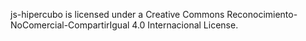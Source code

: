 js-hipercubo is licensed under a Creative Commons Reconocimiento-NoComercial-CompartirIgual 4.0 Internacional License.
